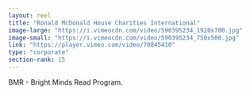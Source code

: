 ```yaml
---
layout: reel
title: "Ronald McDonald House Charities International"
image-large: "https://i.vimeocdn.com/video/590395234_1920x700.jpg"
image-small: "https://i.vimeocdn.com/video/590395234_750x500.jpg"
link: "https://player.vimeo.com/video/70845410"
type: "corporate"
section-rank: 15
---
```

BMR - Bright Minds Read Program.